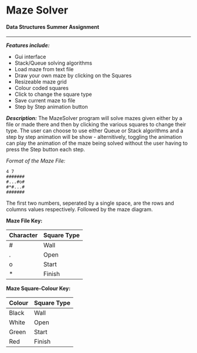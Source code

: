 # Maze Solver 

#### Data Structures Summer Assignment
***
**_Features include:_**
+ Gui interface
+ Stack/Queue solving algorithms
+ Load maze from text file
+ Draw your own maze by clicking on the Squares
+ Resizeable maze grid
+ Colour coded squares
+ Click to change the square type
+ Save current maze to file
+ Step by Step animation button

**_Description:_**
The MazeSolver program will solve mazes given either by a file or made there and then by clicking the various squares to change their type.
The user can choose to use either Queue or Stack algorithms and a step by step animation will be show - alternitively, toggling the animation 
can play the animation of the maze being solved without the user having to press the Step button each step. 

_Format of the Maze File:_
```
4 7
#######
#...#o#
#*#...#
#######
```

The first two numbers, seperated by a single space, are the rows and columns values respectively. Followed by the maze diagram.

**Maze File Key:**

| Character | Square Type |
|-----------|-------------|
| #         | Wall        |
| .         | Open        |
| o         | Start       |
| *         | Finish      |


**Maze Square-Colour Key:**

| Colour | Square Type |
|--------|-------------|
| Black  | Wall        |
| White  | Open        |
| Green  | Start       |
| Red    | Finish      |
